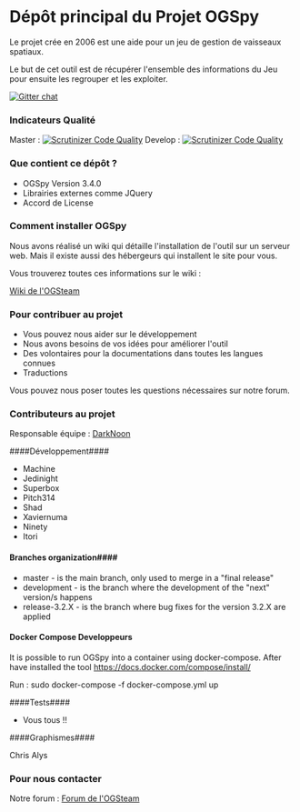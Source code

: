 # Dépôt principal du Projet OGSpy #

Le projet crée en 2006 est une aide pour un jeu de gestion de vaisseaux spatiaux.

Le but de cet outil est de récupérer l'ensemble des informations du Jeu pour ensuite les regrouper et les exploiter.

[![Gitter chat](https://badges.gitter.im/OGSteam/gitter.png)](https://gitter.im/OGSteam/gitter)

### Indicateurs Qualité ###

Master : [![Scrutinizer Code Quality](https://scrutinizer-ci.com/g/OGSteam/ogspy/badges/quality-score.png?b=master)](https://scrutinizer-ci.com/g/OGSteam/ogspy/?branch=master)
Develop : [![Scrutinizer Code Quality](https://scrutinizer-ci.com/g/OGSteam/ogspy/badges/quality-score.png?b=develop)](https://scrutinizer-ci.com/g/OGSteam/ogspy/?branch=develop)

### Que contient ce dépôt ? ###

* OGSpy Version 3.4.0
* Librairies externes comme JQuery
* Accord de License

### Comment installer OGSpy ###

Nous avons réalisé un wiki qui détaille l'installation de l'outil sur un serveur web. Mais il existe aussi des hébergeurs qui installent le site pour vous.

Vous trouverez toutes ces informations sur le wiki : 

[Wiki de l'OGSteam](http://wiki.ogsteam.fr/doku.php)

### Pour contribuer au projet ###

* Vous pouvez nous aider sur le développement
* Nous avons besoins de vos idées pour améliorer l'outil
* Des volontaires pour la documentations dans toutes les langues connues
* Traductions

Vous pouvez nous poser toutes les questions nécessaires sur notre forum.

### Contributeurs au projet ###

Responsable équipe : [DarkNoon](https://bitbucket.org/darknoon29)

####Développement####

* Machine
* Jedinight
* Superbox 
* Pitch314
* Shad
* Xaviernuma
* Ninety
* Itori

#### Branches organization####


* master - is the main branch, only used to merge in a "final release"
* development - is the branch where the development of the "next" version/s happens
* release-3.2.X - is the branch where bug fixes for the version 3.2.X are applied

#### Docker Compose Developpeurs ####

It is possible to run OGSpy into a container using docker-compose.
After have installed the tool https://docs.docker.com/compose/install/

Run : sudo docker-compose -f docker-compose.yml up

####Tests####

* Vous tous !!

####Graphismes####

 Chris Alys 

### Pour nous contacter ###

Notre forum : [Forum de l'OGSteam](http://forum.ogsteam.fr)
